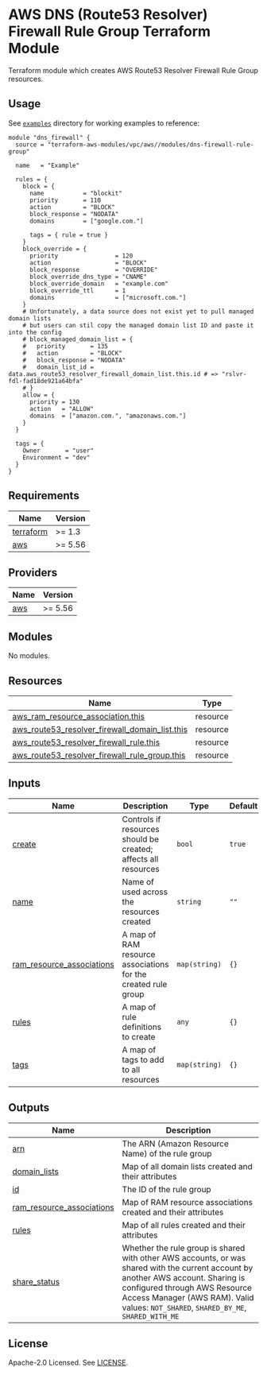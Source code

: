 # AWS DNS (Route53 Resolver) Firewall Rule Group Terraform Module

Terraform module which creates AWS Route53 Resolver Firewall Rule Group resources.

## Usage

See [`examples`](https://github.com/clowdhaus/terraform-aws-vpc-v5/tree/main/examples) directory for working examples to reference:

```hcl
module "dns_firewall" {
  source = "terraform-aws-modules/vpc/aws//modules/dns-firewall-rule-group"

  name   = "Example"

  rules = {
    block = {
      name           = "blockit"
      priority       = 110
      action         = "BLOCK"
      block_response = "NODATA"
      domains        = ["google.com."]

      tags = { rule = true }
    }
    block_override = {
      priority                = 120
      action                  = "BLOCK"
      block_response          = "OVERRIDE"
      block_override_dns_type = "CNAME"
      block_override_domain   = "example.com"
      block_override_ttl      = 1
      domains                 = ["microsoft.com."]
    }
    # Unfortunately, a data source does not exist yet to pull managed domain lists
    # but users can stil copy the managed domain list ID and paste it into the config
    # block_managed_domain_list = {
    #   priority       = 135
    #   action         = "BLOCK"
    #   block_response = "NODATA"
    #   domain_list_id =  data.aws_route53_resolver_firewall_domain_list.this.id # => "rslvr-fdl-fad18de921a64bfa"
    # }
    allow = {
      priority = 130
      action   = "ALLOW"
      domains  = ["amazon.com.", "amazonaws.com."]
    }
  }

  tags = {
    Owner       = "user"
    Environment = "dev"
  }
}
```

<!-- BEGINNING OF PRE-COMMIT-TERRAFORM DOCS HOOK -->
## Requirements

| Name | Version |
|------|---------|
| <a name="requirement_terraform"></a> [terraform](#requirement\_terraform) | >= 1.3 |
| <a name="requirement_aws"></a> [aws](#requirement\_aws) | >= 5.56 |

## Providers

| Name | Version |
|------|---------|
| <a name="provider_aws"></a> [aws](#provider\_aws) | >= 5.56 |

## Modules

No modules.

## Resources

| Name | Type |
|------|------|
| [aws_ram_resource_association.this](https://registry.terraform.io/providers/hashicorp/aws/latest/docs/resources/ram_resource_association) | resource |
| [aws_route53_resolver_firewall_domain_list.this](https://registry.terraform.io/providers/hashicorp/aws/latest/docs/resources/route53_resolver_firewall_domain_list) | resource |
| [aws_route53_resolver_firewall_rule.this](https://registry.terraform.io/providers/hashicorp/aws/latest/docs/resources/route53_resolver_firewall_rule) | resource |
| [aws_route53_resolver_firewall_rule_group.this](https://registry.terraform.io/providers/hashicorp/aws/latest/docs/resources/route53_resolver_firewall_rule_group) | resource |

## Inputs

| Name | Description | Type | Default | Required |
|------|-------------|------|---------|:--------:|
| <a name="input_create"></a> [create](#input\_create) | Controls if resources should be created; affects all resources | `bool` | `true` | no |
| <a name="input_name"></a> [name](#input\_name) | Name of used across the resources created | `string` | `""` | no |
| <a name="input_ram_resource_associations"></a> [ram\_resource\_associations](#input\_ram\_resource\_associations) | A map of RAM resource associations for the created rule group | `map(string)` | `{}` | no |
| <a name="input_rules"></a> [rules](#input\_rules) | A map of rule definitions to create | `any` | `{}` | no |
| <a name="input_tags"></a> [tags](#input\_tags) | A map of tags to add to all resources | `map(string)` | `{}` | no |

## Outputs

| Name | Description |
|------|-------------|
| <a name="output_arn"></a> [arn](#output\_arn) | The ARN (Amazon Resource Name) of the rule group |
| <a name="output_domain_lists"></a> [domain\_lists](#output\_domain\_lists) | Map of all domain lists created and their attributes |
| <a name="output_id"></a> [id](#output\_id) | The ID of the rule group |
| <a name="output_ram_resource_associations"></a> [ram\_resource\_associations](#output\_ram\_resource\_associations) | Map of RAM resource associations created and their attributes |
| <a name="output_rules"></a> [rules](#output\_rules) | Map of all rules created and their attributes |
| <a name="output_share_status"></a> [share\_status](#output\_share\_status) | Whether the rule group is shared with other AWS accounts, or was shared with the current account by another AWS account. Sharing is configured through AWS Resource Access Manager (AWS RAM). Valid values: `NOT_SHARED`, `SHARED_BY_ME`, `SHARED_WITH_ME` |
<!-- END OF PRE-COMMIT-TERRAFORM DOCS HOOK -->

## License

Apache-2.0 Licensed. See [LICENSE](https://github.com/clowdhaus/terraform-aws-vpc-v5/blob/main/LICENSE).
